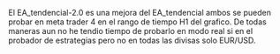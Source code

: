 El EA_tendencial-2.0 es una mejora del EA_tendencial ambos se pueden probar en meta trader 4 en el rango de tiempo H1 del grafico. De todas maneras aun no he tendio tiempo de probarlo en modo real si en el probador de estrategias pero no en todas las divisas solo EUR/USD.
